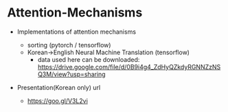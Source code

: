 # Attention-Mechanisms
* Implementations of attention mechanisms
    * sorting (pytorch / tensorflow)
    * Korean->English Neural Machine Translation (tensorflow)
        * data used here can be downloaded: https://drive.google.com/file/d/0B9i4g4_ZdHyQZkdyRGNNZzNSQ3M/view?usp=sharing

* Presentation(Korean only) url
    * https://goo.gl/V3L2vi
